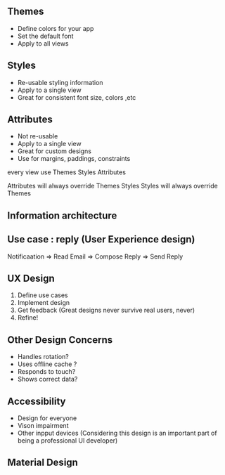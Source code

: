 ## Themes

- Define colors for your app
- Set the default font
- Apply to all views

## Styles

- Re-usable styling information
- Apply to a single view
- Great for consistent font size, colors ,etc

## Attributes

- Not re-usable
- Apply to a single view
- Great for custom designs
- Use for margins, paddings, constraints

every view use Themes Styles Attributes

Attributes will always override Themes Styles
Styles will always override Themes

## Information architecture

## Use case : reply (User Experience design)

Notificaation => Read Email => Compose Reply => Send Reply

## UX Design

1. Define use cases
2. Implement design
3. Get feedback (Great designs never survive real users, never)
4. Refine!

## Other Design Concerns

- Handles rotation?
- Uses offline cache ?
- Responds to touch?
- Shows correct data?

## Accessibility

- Design for everyone
- Vison impairment
- Other inpput devices (Considering this design is an important part of being a professional UI developer)

## Material Design
